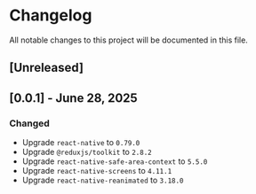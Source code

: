 # Changelog

All notable changes to this project will be documented in this file.

## [Unreleased]

## [0.0.1] - June 28, 2025

### Changed

- Upgrade `react-native` to `0.79.0`
- Upgrade `@reduxjs/toolkit` to `2.8.2`
- Upgrade `react-native-safe-area-context` to `5.5.0`
- Upgrade `react-native-screens` to `4.11.1`
- Upgrade `react-native-reanimated` to `3.18.0`
